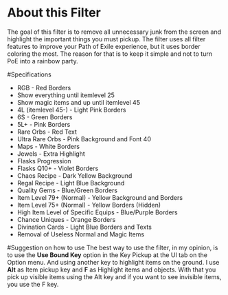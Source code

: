 # About this Filter
The goal of this filter is to remove all unnecessary junk from the screen and highlight the important things you must pickup. The filter uses all filter features to improve your Path of Exile experience, but it uses border coloring the most. The reason for that is to keep it simple and not to turn PoE into a rainbow party.

#Specifications
- RGB - Red Borders
- Show everything until itemlevel 25
- Show magic items and up until itemlevel 45
- 4L (itemlevel 45-) - Light Pink Borders
- 6S - Green Borders
- 5L+ - Pink Borders
- Rare Orbs - Red Text
- Ultra Rare Orbs - Pink Background and Font 40
- Maps - White Borders
- Jewels - Extra Highlight
- Flasks Progression
- Flasks Q10+ - Violet Borders
- Chaos Recipe - Dark Yellow Background
- Regal Recipe - Light Blue Background
- Quality Gems - Blue/Green Borders
- Item Level 79+ (Normal) - Yellow Background and Borders
- Item Level 75+ (Normal) - Yellow Borders (Hidden)
- High Item Level of Specific Equips - Blue/Purple Borders
- Chance Uniques - Orange Borders
- Divination Cards - Light Blue Borders and Texts
- Removal of Useless Normal and Magic Items

#Suggestion on how to use
The best way to use the filter, in my opinion, is to use the **Use Bound Key** option in the Key Pickup at the UI tab on the Option menu. And using another key to highlight items on the ground. I use **Alt** as Item pickup key and **F** as Highlight items and objects. With that you pick up visible items using the Alt key and if you want to see invisible items, you use the F key.